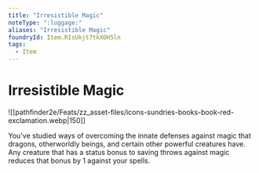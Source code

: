 ```yaml
---
title: "Irresistible Magic"
noteType: ":luggage:"
aliases: "Irresistible Magic"
foundryId: Item.RIsUkjt7tkXOH5ln
tags:
  - Item
---
```


# Irresistible Magic
![[pathfinder2e/Feats/zz_asset-files/icons-sundries-books-book-red-exclamation.webp|150]]

You've studied ways of overcoming the innate defenses against magic that dragons, otherworldly beings, and certain other powerful creatures have. Any creature that has a status bonus to saving throws against magic reduces that bonus by 1 against your spells.
